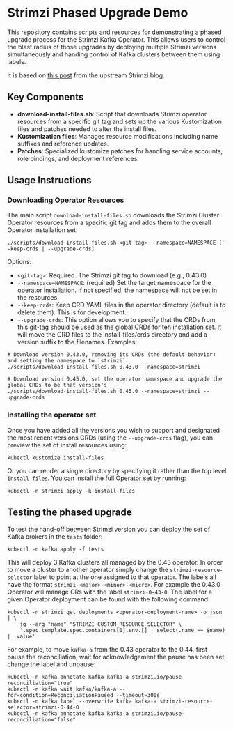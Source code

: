 # Strimzi Phased Upgrade Demo

This repository contains scripts and resources for demonstrating a phased upgrade process for the Strimzi Kafka Operator.
This allows users to control the blast radius of those upgrades by deploying multiple Strimzi versions simultaneously and handing control of Kafka clusters between them using labels. 

It is based on [this post](https://strimzi.io/blog/2025/04/10/phased-strimzi-upgrade-example/) from the upstream Strimzi blog.

## Key Components

- **download-install-files.sh**: Script that downloads Strimzi operator resources from a specific git tag and sets up the various Kustomization files and patches needed to alter the install files.
- **Kustomization files**: Manages resource modifications including name suffixes and reference updates.
- **Patches**: Specialized kustomize patches for handling service accounts, role bindings, and deployment references.

## Usage Instructions

### Downloading Operator Resources

The main script `download-install-files.sh` downloads the Strimzi Cluster Operator resources from a specific git tag and adds them to the overall Operator installation set.

```shell
./scripts/download-install-files.sh <git-tag> --namespace=NAMESPACE [--keep-crds | --upgrade-crds]
```

Options:

- `<git-tag>`: Required. The Strimzi git tag to download (e.g., 0.43.0)
- `--namespace=NAMESPACE`: (required) Set the target namespace for the operator installation. If not specified, the namespace will not be set in the resources.
- `--keep-crds`: Keep CRD YAML files in the operator directory (default is to delete them). This is for development.
- `--upgrade-crds`: This option allows you to specify that the CRDs from this git-tag should be used as the global CRDs for teh installation set. It will move the CRD files to the install-files/crds directory and add a version suffix to the filenames. 
Examples:

```shell
# Download version 0.43.0, removing its CRDs (the default behavior) and setting the namespace to `strimzi`
./scripts/download-install-files.sh 0.43.0 --namespace=strimzi

# Download version 0.45.0, set the operator namespace and upgrade the global CRDs to be that version's
./scripts/download-install-files.sh 0.45.0 --namespace=strimzi --upgrade-crds

```

### Installing the operator set

Once you have added all the versions you wish to support and designated the most recent versions CRDs (using the `--upgrade-crds` flag), you can preview the set of install resources using:


```shell
kubectl kustomize install-files
```

Or you can render a single directory by specifying it rather than the top level `install-files`.
You can install the full Operator set by running:

```shell
kubectl -n strimzi apply -k install-files
```

## Testing the phased upgrade

To test the hand-off between Strimzi version you can deploy the set of Kafka brokers in the `tests` folder:

```shell
kubectl -n kafka apply -f tests
```

This will deploy 3 Kafka clusters all managed by the 0.43 operator.
In order to move a cluster to another operator simply change the `strimzi-resource-selector` label to point at the one assigned to that operator.
The labels all have the format `strimzi-<major>-<minor>-<micro>`. 
For example the 0.43.0 Operator will manage CRs with the label `strimzi-0-43-0`. 
The label for a given Operator deployment can be found with the following command:

```shell
kubectl -n strimzi get deployments <operator-deployment-name> -o json | \
    jq --arg "name" "STRIMZI_CUSTOM_RESOURCE_SELECTOR" \
    '.spec.template.spec.containers[0].env.[] | select(.name == $name) | .value'
```

For example, to move `kafka-a` from the 0.43 operator to the 0.44, first pause the reconciliation, wait for acknowledgement the pause has been set, change the label and unpause: 

```shell
kubectl -n kafka annotate kafka kafka-a strimzi.io/pause-reconciliation="true"
kubectl -n kafka wait kafka/kafka-a --for=condition=ReconciliationPaused --timeout=300s
kubectl -n kafka label --overwrite kafka kafka-a strimzi-resource-selector=strimzi-0-44-0
kubectl -n kafka annotate kafka kafka-a strimzi.io/pause-reconciliation="false"
```

